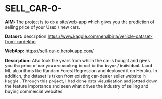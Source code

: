 # SELL_CAR-O-
**AIM:**
The project is to do a site/web-app which gives you the prediction of  selling price of your Used / new cars. 

**Dataset:**
description:https://www.kaggle.com/nehalbirla/vehicle-dataset-from-cardekho

**WebApp:** https://sell-car-o.herokuapp.com/

**Description:**
Also took the years from which the car is bought and gives you the price of car you are seeking to sell to the buyer / individual.
Used ML  algorithms like Random Forest Regression and deployed it on Heroku.
In addition, the dataset is taken from existing car-dealer seller website in kaggle . 
Through this project, I had done data visualisation and jottted down the feature importance  and seen what drives the industry of selling and buying commercial websites.

